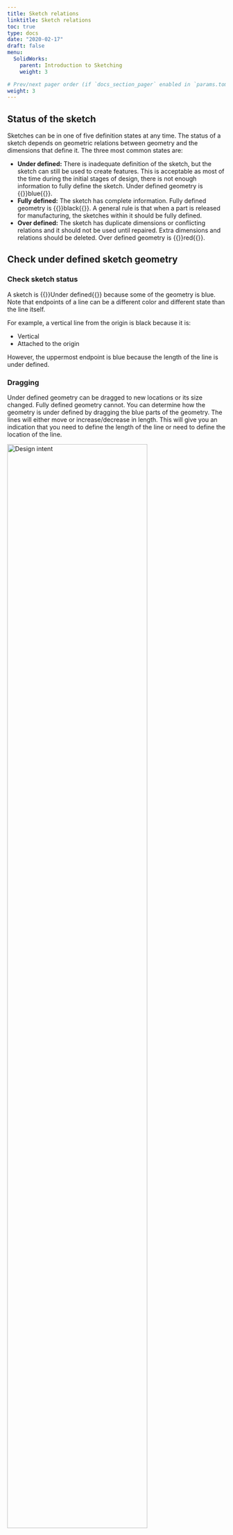 ```yaml
---
title: Sketch relations
linktitle: Sketch relations
toc: true
type: docs
date: "2020-02-17"
draft: false
menu:
  SolidWorks:
    parent: Introduction to Sketching
    weight: 3

# Prev/next pager order (if `docs_section_pager` enabled in `params.toml`)
weight: 3
---
```


## Status of the sketch

Sketches can be in one of five definition states at any time. The status of a sketch depends on geometric relations between geometry and the dimensions that define it. The three most common states are:

* **Under defined:** There is inadequate definition of the sketch, but the sketch can still be used to create features. This is acceptable as most of the time during the initial stages of design, there is not enough information to fully define the sketch. Under defined geometry is {{<hl>}}blue{{</hl>}}.
* **Fully defined:** The sketch has complete information. Fully defined geometry is {{<hl>}}black{{</hl>}}. A general rule is that when a part is released for manufacturing, the sketches within it should be fully defined.
* **Over defined:** The sketch has duplicate dimensions or conflicting relations and it should not be used until repaired. Extra dimensions and relations should be deleted. Over defined geometry is {{<hl>}}red{{</hl>}}.

## Check under defined sketch geometry

### Check sketch status

A sketch is {{<hl>}}Under defined{{</hl>}} because some of the geometry is blue. Note that endpoints of a line can be a different color and different state than the line itself. 

For example, a vertical line from the origin is black because it is:
* Vertical
* Attached to the origin

However, the uppermost endpoint is blue because the length of the line is under defined.

### Dragging
Under defined geometry can be dragged to new locations or its size changed. Fully defined geometry cannot. You can determine how the geometry is under defined by dragging the blue parts of the geometry. The lines will either move or increase/decrease in length. This will give you an indication that you need to define the length of the line or need to define the location of the line.

<img src="/courses/SolidWorks/1-Sketch-relations_files/SolidWorks-design-intent2.PNG" alt="Design intent" width="80%"/>

## Design intent
The design intent governs how the part is built and how it will change. In a sketch, design intent is controlled by a combination of two things:
* **Sketch relations:** Create geometric relationships such as parallel, collinear, perpendicular, or coincident between sketch elements.
* **Dimensions:** Dimensions are used to define the size and location of the sketch geometry. Linear, radial, diameter and angular dimensions can be added.

To fully define a sketch *and* capture the desired design intent requires understanding and applying a combination of relations and dimensions.

## Sketch relations
Sketch relations are used to force a behaviour on a sketch element thereby capturing design intent. Some relations are added automatically when you create the initial sketch and others can be added later manually.

You can check the existing relations by either:

* Symbols appear next to the geometry to indicate what relations are associate with that entity. In the picture below, the arc has three relations: two tangent and one equal.
* Select the skech entity and the Property Manager show the relations associated with that entity.

> You can delete a relation by either clicking the relation icon and pressing the {{<hl>}}Delete{{</hl>}} button. You can also right click on the relation icon and selecting the delete option.

## Examples of sketch relations
There are many different sketch relations. Which ones are valid depends on the combination of geometry that you select.
The following are sketch relations:
* Coincident
* Merge
* Parallel
* Perpendicular
* Collinear
* Horizontal
* Vertical
* Equal
* Midpoint

